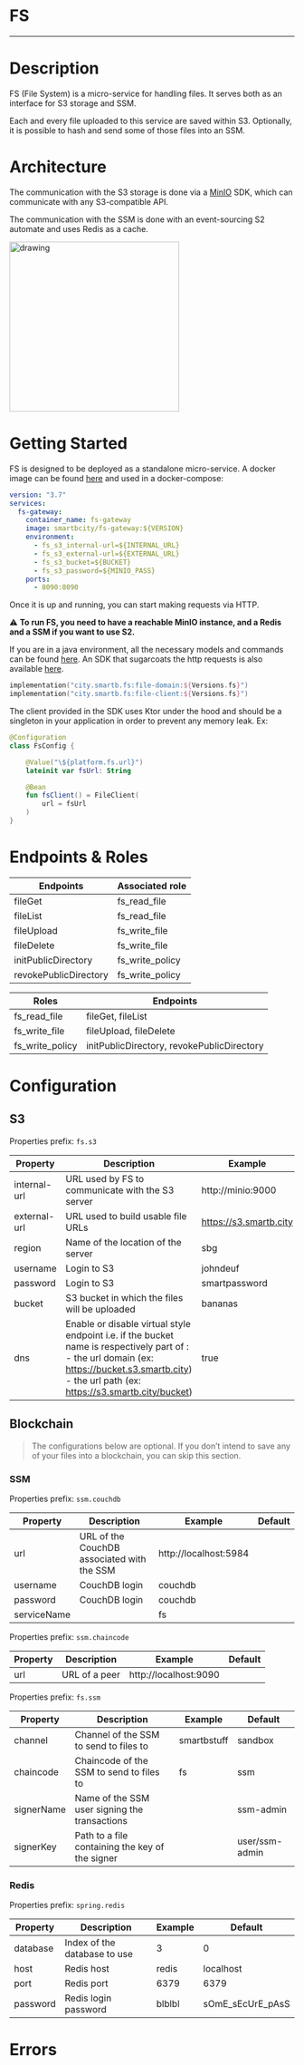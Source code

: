 # FS

---

# Description

FS (File System) is a micro-service for handling files. It serves both as an interface for S3 storage and SSM.

Each and every file uploaded to this service are saved within S3. Optionally, it is possible to hash and send some of those files into an SSM.

# Architecture

The communication with the S3 storage is done via a [MinIO](https://docs.min.io/docs/java-client-quickstart-guide.html) SDK, which can communicate with any S3-compatible API.

The communication with the SSM is done with an event-sourcing S2 automate and uses Redis as a cache.

<img src="https://docs.smartb.city/s3/docs/fs/diagrams/architecture.png" alt="drawing" width="300"/>

# Getting Started

FS is designed to be deployed as a standalone micro-service.
A docker image can be found [here](https://hub.docker.com/repository/docker/smartbcity/fs-gateway) and used in a docker-compose:

```yaml
version: "3.7"
services:
  fs-gateway:
    container_name: fs-gateway
    image: smartbcity/fs-gateway:${VERSION}
    environment:
      - fs_s3_internal-url=${INTERNAL_URL}
      - fs_s3_external-url=${EXTERNAL_URL}
      - fs_s3_bucket=${BUCKET}
      - fs_s3_password=${MINIO_PASS}
    ports:
      - 8090:8090
```

Once it is up and running, you can start making requests via HTTP.

⚠️ **To run FS, you need to have a reachable MinIO instance, and a Redis and a SSM if you want to use S2.**

If you are in a java environment, all the necessary models and commands can be found [here](https://mvnrepository.com/artifact/city.smartb.fs/file-domain).
An SDK that sugarcoats the http requests is also available [here](https://mvnrepository.com/artifact/city.smartb.fs/file-client).

```kotlin
implementation("city.smartb.fs:file-domain:${Versions.fs}")
implementation("city.smartb.fs:file-client:${Versions.fs}")
```

The client provided in the SDK uses Ktor under the hood and should be a singleton in your application in order to prevent any memory leak. Ex:

```kotlin
@Configuration
class FsConfig {

    @Value("\${platform.fs.url}")
    lateinit var fsUrl: String

    @Bean
    fun fsClient() = FileClient(
        url = fsUrl
    )
}
```

# Endpoints & Roles

| Endpoints | Associated role |
| --- | --- |
| fileGet | fs_read_file |
| fileList | fs_read_file |
| fileUpload | fs_write_file |
| fileDelete | fs_write_file |
| initPublicDirectory | fs_write_policy |
| revokePublicDirectory | fs_write_policy |

| Roles | Endpoints |
| --- | --- |
| fs_read_file | fileGet, fileList |
| fs_write_file | fileUpload, fileDelete |
| fs_write_policy | initPublicDirectory, revokePublicDirectory |

# Configuration

## S3

Properties prefix: `fs.s3`

| Property | Description                                                                                                                                                                                              | Example | Default |
| --- |----------------------------------------------------------------------------------------------------------------------------------------------------------------------------------------------------------| --- | --- |
| internal-url | URL used by FS to communicate with the S3 server                                                                                                                                                         | http://minio:9000 | http://localhost:9000 |
| external-url | URL used to build usable file URLs                                                                                                                                                                       | https://s3.smartb.city | http://localhost:9000 |
| region | Name of the location of the server                                                                                                                                                                       | sbg | us-west-1 |
| username | Login to S3                                                                                                                                                                                              | johndeuf | minio |
| password | Login to S3                                                                                                                                                                                              | smartpassword | minio123 |
| bucket | S3 bucket in which the files will be uploaded                                                                                                                                                            | bananas | fs-sample |
| dns | Enable or disable virtual style endpoint i.e. if the bucket name is respectively part of : <br/> - the url domain (ex: https://bucket.s3.smartb.city) - the url path (ex: https://s3.smartb.city/bucket) | true | false |

## Blockchain

> The configurations below are optional. If you don’t intend to save any of your files into a blockchain, you can skip this section.
>

### SSM

Properties prefix: `ssm.couchdb`

| Property | Description | Example | Default |
| --- | --- | --- | --- |
| url | URL of the CouchDB associated with the SSM | http://localhost:5984 |  |
| username | CouchDB login | couchdb |  |
| password | CouchDB login | couchdb |  |
| serviceName |  | fs |  |

Properties prefix: `ssm.chaincode`

| Property | Description | Example | Default |
| --- | --- | --- | --- |
| url | URL of a peer | http://localhost:9090 |  |

Properties prefix: `fs.ssm`

| Property | Description | Example | Default |
| --- | --- | --- | --- |
| channel | Channel of the SSM to send to files to | smartbstuff | sandbox |
| chaincode | Chaincode of the SSM to send to files to | fs | ssm |
| signerName | Name of the SSM user signing the transactions |  | ssm-admin |
| signerKey | Path to a file containing the key of the signer |  | user/ssm-admin |

### Redis

Properties prefix: `spring.redis`

| Property | Description | Example | Default |
| --- | --- | --- | --- |
| database | Index of the database to use | 3 | 0 |
| host | Redis host | redis | localhost |
| port | Redis port | 6379 | 6379 |
| password | Redis login password | blblbl | sOmE_sEcUrE_pAsS |

# Errors